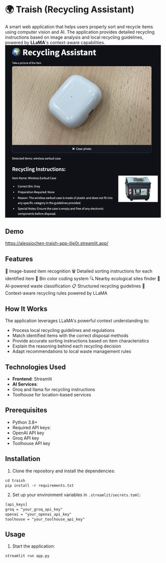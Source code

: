 

#  🌍 Traish (Recycling Assistant)
A smart web application that helps users properly sort and recycle items using computer vision and AI. The application provides detailed recycling instructions based on image analysis and local recycling guidelines, powered by **LLaMA**'s context-aware capabilities.
    ![Traish](./images/screenshot.png)

## Demo

https://alessiochen-traish-app-ilje0r.streamlit.app/

## Features

📸 Image-based item recognition
🗑️ Detailed sorting instructions for each identified item
🎯 Bin color coding system
🔍 Nearby ecological sites finder
🤖 AI-powered waste classification
📋 Structured recycling guidelines
🧠 Context-aware recycling rules powered by LLaMA

## How It Works
The application leverages LLaMA's powerful context understanding to:

- Process local recycling guidelines and regulations
- Match identified items with the correct disposal methods
- Provide accurate sorting instructions based on item characteristics
- Explain the reasoning behind each recycling decision
- Adapt recommendations to local waste management rules
## Technologies Used

- **Frontend**: Streamlit
- **AI Services**:
- Groq and llama for recycling instructions
- Toolhouse for location-based services

## Prerequisites

- Python 3.8+
- Required API keys:
- OpenAI API key
- Groq API key
- Toolhouse API key

## Installation

1. Clone the repository and install the dependencies:

```
cd traish 
pip install -r requirements.txt

```

2. Set up your environment variables in `.streamlit/secrets.toml`:

```
[api_keys]
groq = "your_groq_api_key"
openai = "your_openai_api_key"
toolhouse = "your_toolhouse_api_key"
```

## Usage 
1. Start the application:
```
streamlit run app.py
```
